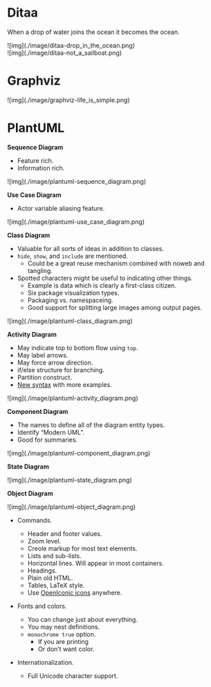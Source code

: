 # Ditaa

When a drop of water joins the ocean it becomes the ocean.

<div class="RESULTS">
![img](./image/ditaa-drop_in_the_ocean.png)

</div>

<div class="RESULTS">
![img](./image/ditaa-not_a_sailboat.png)

</div>

# Graphviz

<div class="RESULTS">
![img](./image/graphviz-life_is_simple.png)

</div>

# PlantUML

**Sequence Diagram**

-   Feature rich.
-   Information rich.

<div class="RESULTS">
![img](./image/plantuml-sequence_diagram.png)

</div>

**Use Case Diagram**

-   Actor variable aliasing feature.

<div class="RESULTS">
![img](./image/plantuml-use_case_diagram.png)

</div>

**Class Diagram**

-   Valuable for all sorts of ideas in addition to classes.
-   `hide`, `show`, and `include` are mentioned.
    -   Could be a great reuse mechanism combined with noweb and tangling.
-   Spotted characters might be useful to indicating other things.
    -   Example is data which is clearly a first-class citizen.
    -   Six package visualization types.
    -   Packaging vs. namespaceing.
    -   Good support for splitting large images among output pages.

<div class="RESULTS">
![img](./image/plantuml-class_diagram.png)

</div>

**Activity Diagram**

-   May indicate top to bottom flow using `top`.
-   May label arrows.
-   May force arrow direction.
-   if/else structure for branching.
-   Partition construct.
-   [New syntax](http://plantuml.sourceforge.net/activity2.html) with more examples.

<div class="RESULTS">
![img](./image/plantuml-activity_diagram.png)

</div>

**Component Diagram**

-   The names to define all of the diagram entity types.
-   Identify &ldquo;Modern UML&rdquo;.
-   Good for summaries.

<div class="RESULTS">
![img](./image/plantuml-component_diagram.png)

</div>

**State Diagram**

<div class="RESULTS">
![img](./image/plantuml-state_diagram.png)

</div>

**Object Diagram**

<div class="RESULTS">
![img](./image/plantuml-object_diagram.png)

</div>

-   Commands.
    -   Header and footer values.
    -   Zoom level.
    -   Creole markup for most text elements.
    -   Lists and sub-lists.
    -   Horizontal lines. Will appear in most containers.
    -   Headings.
    -   Plain old HTML.
    -   Tables, LaTeX style.
    -   Use [OpenIconic icons](https://useiconic.com/open) anywhere.

-   Fonts and colors.
    -   You can change just about everything.
    -   You may nest definitions.
    -   `monochrome true` option.
        -   If you are printing
        -   Or don&rsquo;t want color.

-   Internationalization.
    -   Full Unicode character support.
